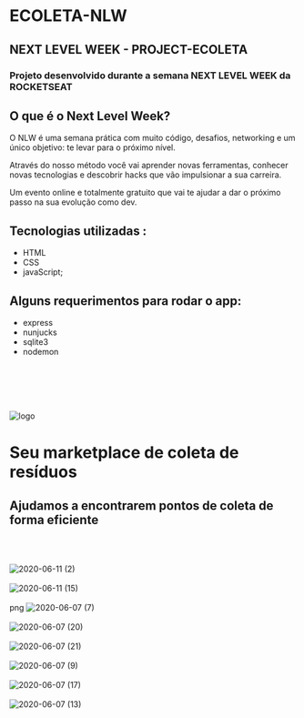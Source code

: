 # ECOLETA-NLW
## NEXT LEVEL WEEK - PROJECT-ECOLETA
### Projeto desenvolvido durante a semana NEXT LEVEL WEEK  da ROCKETSEAT

 ## O que é o Next Level Week?
O NLW é uma semana prática com muito código, desafios, networking e um único objetivo: te levar para o próximo nível.

Através do nosso método você vai aprender novas ferramentas, conhecer novas tecnologias e descobrir hacks que vão impulsionar a sua carreira.

Um evento online e totalmente gratuito que vai te ajudar a dar o próximo passo na sua evolução como dev.


## Tecnologias utilizadas :
- HTML
- CSS
- javaScript;

## Alguns requerimentos para rodar o app:
 - express
 - nunjucks
 - sqlite3
 - nodemon
 
 </br>
 </br>
 </br>
 </br>

![logo](https://raw.githubusercontent.com/SenaBel/nlw-ecoleta-rocketseat/41c16a82c2219a3fe3579cf805a0f2bd7a0254d3/front-end/public/icones/logo.svg)


# Seu marketplace de coleta de resíduos
## Ajudamos a encontrarem pontos de coleta de forma eficiente
</br>
</br>


![2020-06-11 (2)](https://raw.githubusercontent.com/SenaBel/nlw-ecoleta-rocketseat/master/front-end/images-git/home.png)
</br>
</br>
![2020-06-11 (15)](https://raw.githubusercontent.com/SenaBel/nlw-ecoleta-rocketseat/master/front-end/images-git/home-responsivo.png)
</br>
</br>png
![2020-06-07 (7)](https://raw.githubusercontent.com/SenaBel/nlw-ecoleta-rocketseat/master/front-end/images-git/cadastro.png)
</br>
</br>
![2020-06-07 (20)](https://raw.githubusercontent.com/SenaBel/nlw-ecoleta-rocketseat/master/front-end/images-git/cadastro-responsivo.png)
</br>
</br>
![2020-06-07 (21)](https://raw.githubusercontent.com/SenaBel/nlw-ecoleta-rocketseat/master/front-end/images-git/itens-coleta.png)
</br>
</br>
![2020-06-07 (9)](https://raw.githubusercontent.com/SenaBel/nlw-ecoleta-rocketseat/master/front-end/images-git/cad%20concluido.png)
</br>
</br>
![2020-06-07 (17)](https://raw.githubusercontent.com/SenaBel/nlw-ecoleta-rocketseat/master/front-end/images-git/pesquisa.png)
</br>
</br>
![2020-06-07 (13)](https://raw.githubusercontent.com/SenaBel/nlw-ecoleta-rocketseat/master/front-end/images-git/resultado%20cad.png)
</br>
</br>







